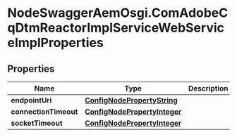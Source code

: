 # NodeSwaggerAemOsgi.ComAdobeCqDtmReactorImplServiceWebServiceImplProperties

## Properties

Name | Type | Description | Notes
------------ | ------------- | ------------- | -------------
**endpointUri** | [**ConfigNodePropertyString**](ConfigNodePropertyString.md) |  | [optional] 
**connectionTimeout** | [**ConfigNodePropertyInteger**](ConfigNodePropertyInteger.md) |  | [optional] 
**socketTimeout** | [**ConfigNodePropertyInteger**](ConfigNodePropertyInteger.md) |  | [optional] 


